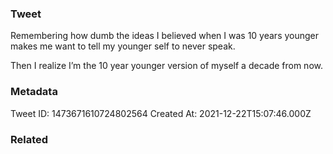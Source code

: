 ### Tweet
Remembering how dumb the ideas I believed when I was 10 years younger
makes me want to tell my younger self to never speak.

Then I realize I’m the 10 year younger version of myself a decade from now.

### Metadata
Tweet ID: 1473671610724802564
Created At: 2021-12-22T15:07:46.000Z

### Related


